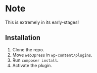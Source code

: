 # Note
This is extremely in its early-stages!

## Installation

1. Clone the repo.
2. Move `web3press` in `wp-content/plugins`.
3. Run `composer install`.
4. Activate the plugin.